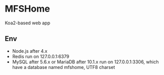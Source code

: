 # MFSHome

Koa2-based web app

## Env

- Node.js after 4.x
- Redis run on 127.0.0.1:6379
- MySQL after 5.6.x or MariaDB after 10.1.x run on 127.0.0.1:3306, which have a database named mfshome, UTF8 charset
